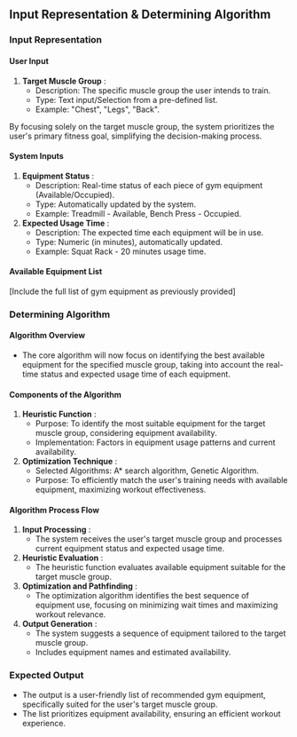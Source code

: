 
## Input Representation & Determining Algorithm

### Input Representation

#### User Input

1. **Target Muscle Group** :
   * Description: The specific muscle group the user intends to train.
   * Type: Text input/Selection from a pre-defined list.
   * Example: "Chest", "Legs", "Back".

By focusing solely on the target muscle group, the system prioritizes the user's primary fitness goal, simplifying the decision-making process.

#### System Inputs

1. **Equipment Status** :
   * Description: Real-time status of each piece of gym equipment (Available/Occupied).
   * Type: Automatically updated by the system.
   * Example: Treadmill - Available, Bench Press - Occupied.
2. **Expected Usage Time** :
   * Description: The expected time each equipment will be in use.
   * Type: Numeric (in minutes), automatically updated.
   * Example: Squat Rack - 20 minutes usage time.

#### Available Equipment List

[Include the full list of gym equipment as previously provided]

### Determining Algorithm

#### Algorithm Overview

* The core algorithm will now focus on identifying the best available equipment for the specified muscle group, taking into account the real-time status and expected usage time of each equipment.

#### Components of the Algorithm

1. **Heuristic Function** :
   * Purpose: To identify the most suitable equipment for the target muscle group, considering equipment availability.
   * Implementation: Factors in equipment usage patterns and current availability.
2. **Optimization Technique** :
   * Selected Algorithms: A* search algorithm, Genetic Algorithm.
   * Purpose: To efficiently match the user's training needs with available equipment, maximizing workout effectiveness.

#### Algorithm Process Flow

1. **Input Processing** :
   * The system receives the user's target muscle group and processes current equipment status and expected usage time.
2. **Heuristic Evaluation** :
   * The heuristic function evaluates available equipment suitable for the target muscle group.
3. **Optimization and Pathfinding** :
   * The optimization algorithm identifies the best sequence of equipment use, focusing on minimizing wait times and maximizing workout relevance.
4. **Output Generation** :
   * The system suggests a sequence of equipment tailored to the target muscle group.
   * Includes equipment names and estimated availability.

### Expected Output

* The output is a user-friendly list of recommended gym equipment, specifically suited for the user's target muscle group.
* The list prioritizes equipment availability, ensuring an efficient workout experience.
